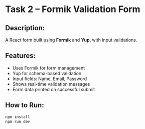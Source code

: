 # Task 2 – Formik Validation Form

## Description:
A React form built using **Formik** and **Yup**, with input validations.

## Features:
- Uses Formik for form management
- Yup for schema-based validation
- Input fields: Name, Email, Password
- Shows real-time validation messages
- Form data printed on successful submit

## How to Run:

```bash
npm install
npm run dev
